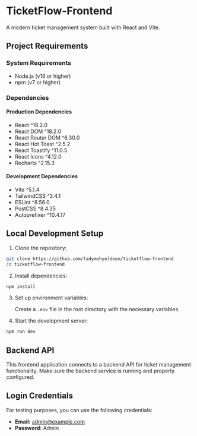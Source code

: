 # TicketFlow-Frontend

A modern ticket management system built with React and Vite.

## Project Requirements

### System Requirements

- Node.js (v16 or higher)
- npm (v7 or higher)

### Dependencies

#### Production Dependencies

- React ^18.2.0
- React DOM ^18.2.0
- React Router DOM ^6.30.0
- React Hot Toast ^2.5.2
- React Toastify ^11.0.5
- React Icons ^4.12.0
- Recharts ^2.15.3

#### Development Dependencies

- Vite ^5.1.4
- TailwindCSS ^3.4.1
- ESLint ^8.56.0
- PostCSS ^8.4.35
- Autoprefixer ^10.4.17

## Local Development Setup

1. Clone the repository:

```bash
git clone https://github.com/fadymohyeldeen/ticketflow-frontend
cd ticketflow-frontend
```

2. Install dependencies:

```bash
npm install
```

3. Set up environment variables:

   Create a `.env` file in the root directory with the necessary variables.

4. Start the development server:

```bash
npm run dev
```

## Backend API

This frontend application connects to a backend API for ticket management functionality. Make sure the backend service is running and properly configured.

## Login Credentials

For testing purposes, you can use the following credentials:

- **Email:** admin@example.com
- **Password:** Admin
